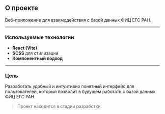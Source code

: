 ## О проекте

Веб-приложение для взаимодействия с базой данных ФИЦ ЕГС РАН.

---

### Используемые технологии

- **React (Vite)**
- **SCSS** для стилизации
- **Компонентный подход**

---

### Цель

Разработать удобный и интуитивно понятный интерфейс для пользователей, который позволит в будущем работать с базой данных ФИЦ ЕГС РАН.

> Проект находится в стадии разработки.
